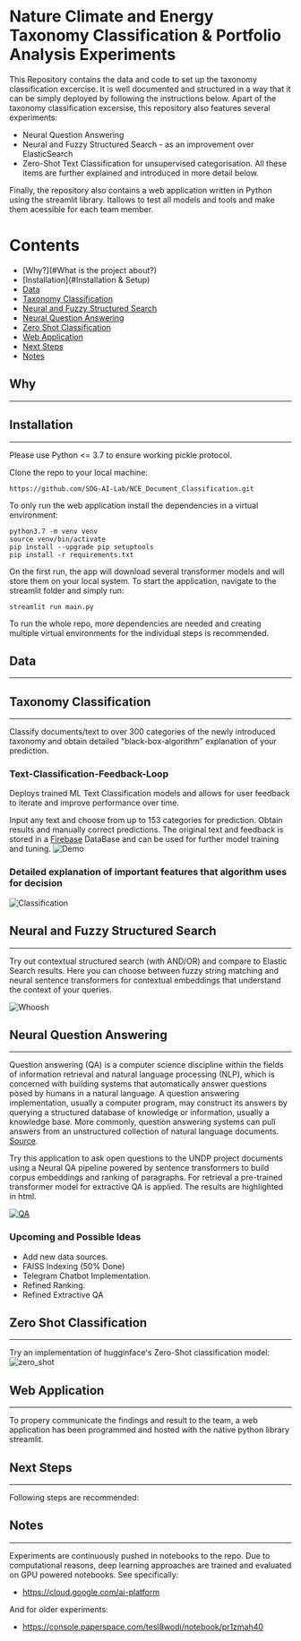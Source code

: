 # Nature Climate and Energy Taxonomy Classification & Portfolio Analysis Experiments
This Repository contains the data and code to set up the taxonomy classification excercise. It is well documented and structured in a way that it can be simply deployed by following the instructions below.
Apart of the taxonomy classification excersise, this repository also features several experiments:
* Neural Question Answering
* Neural and Fuzzy Structured Search - as an improvement over ElasticSearch
* Zero-Shot Text Classification for unsupervised categorisation.
All these items are further explained and introduced in more detail below.

Finally, the repository also contains a web application written in Python using the streamlit library. Itallows to test all models and tools and make them acessible for each team member.

Contents
========

 * [Why?](#What is the project about?)
 * [Installation](#Installation & Setup)
 * [Data](#Data)
 * [Taxonomy Classification](#Taxonomy-Classification-Excercise)
 * [Neural and Fuzzy Structured Search](#Neural-Search)
 * [Neural Question Answering](#neural-qa)
 * [Zero Shot Classification](#zero-shot)
 * [Web Application](#streamlit)
 * [Next Steps](#next)
 * [Notes](#notes)

## Why
---

## Installation
---

Please use Python <= 3.7 to ensure working pickle protocol.

Clone the repo to your local machine:
```
https://github.com/SDG-AI-Lab/NCE_Document_Classification.git
```
To only run the web application install the dependencies in a virtual environment:
```
python3.7 -m venv venv
source venv/bin/activate
pip install --upgrade pip setuptools
pip install -r requirements.txt
```
On the first run, the app will download several transformer models and will store them on your local system. 
To start the application, navigate to the streamlit folder and simply run:
```
streamlit run main.py
```
To run the whole repo, more dependencies are needed and creating multiple virtual environments for the individual steps is recommended. 

## Data
---

## Taxonomy Classification
---
Classify documents/text to over 300 categories of the newly introduced taxonomy and obtain detailed "black-box-algorithm" explanation of your prediction.

### Text-Classification-Feedback-Loop
Deploys trained ML Text Classification models and allows for user feedback to iterate and improve performance over time. 

Input any text and choose from up to 153 categories for prediction. Obtain results and manually correct predictions. The original text and feedback is stored in a [Firebase](https://firebase.google.com/?hl=de) DataBase and can be used for further model training and tuning.
![Demo](https://github.com/jonas-nothnagel/Text-Classification-Feedback-Loop/blob/main/img/demo_1.gif)

### Detailed explanation of important features that algorithm uses for decision
![Classification](./img/classification.JPG)

## Neural and Fuzzy Structured Search
---
Try out contextual structured search (with AND/OR) and compare to Elastic Search results. Here you can choose between fuzzy string matching and neural sentence transformers for contextual embeddings that understand the context of your queries.

![Whoosh](./img/whoosh.png)

## Neural Question Answering
---
Question answering (QA) is a computer science discipline within the fields of information retrieval and natural language processing (NLP), which is concerned with building systems that automatically answer questions posed by humans in a natural language.
A question answering implementation, usually a computer program, may construct its answers by querying a structured database of knowledge or information, usually a knowledge base. More commonly, question answering systems can pull answers from an unstructured collection of natural language documents.
[Source](https://en.wikipedia.org/wiki/Question_answering).


Try this application to ask open questions to the UNDP project documents using a Neural QA pipeline powered by sentence transformers to build corpus embeddings and ranking of paragraphs. For retrieval a pre-trained transformer model for extractive QA is applied. The results are highlighted in html.

[![QA](https://github.com/jonas-nothnagel/ClosedDomainQA/blob/master/img/neural_qa.gif)](#features)

### Upcoming and Possible Ideas
* Add new data sources. 
* FAISS Indexing (50% Done)
* Telegram Chatbot Implementation.
* Refined Ranking.
* Refined Extractive QA


## Zero Shot Classification
---
Try an implementation of hugginface's Zero-Shot classification model:
![zero_shot](./img/zero_shot.png)

## Web Application
---
To propery communicate the findings and result to the team, a web application has been programmed and hosted with the native python library streamlit. 

## Next Steps
---
Following steps are recommended:

## Notes
---

Experiments are continuously pushed in notebooks to the repo.
Due to computational reasons, deep learning approaches are trained and evaluated on GPU powered notebooks. See specifically: 
* https://cloud.google.com/ai-platform

And for older experiments:
* https://console.paperspace.com/tesl8wodi/notebook/pr1zmah40
